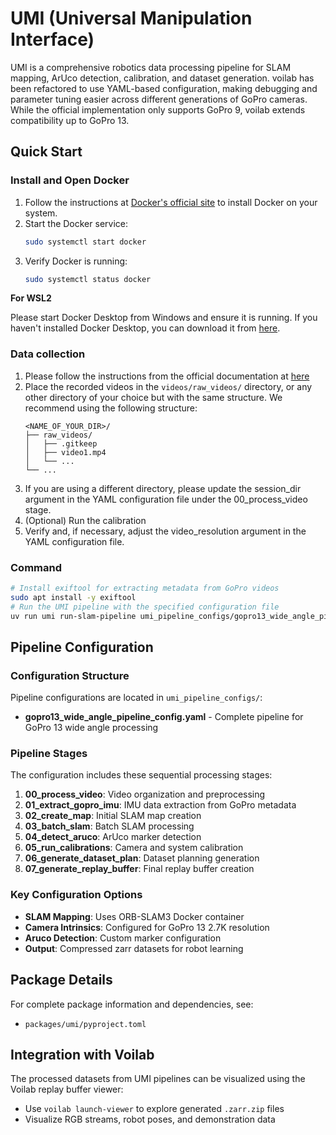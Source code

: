 # UMI (Universal Manipulation Interface)

UMI is a comprehensive robotics data processing pipeline for SLAM mapping, ArUco detection, calibration, and dataset generation.
voilab has been refactored to use YAML-based configuration, making debugging and parameter tuning easier across different generations of GoPro cameras. While the official implementation only supports GoPro 9, voilab extends compatibility up to GoPro 13.
## Quick Start

### Install and Open Docker
1. Follow the instructions at [Docker's official site](https://docs.docker.com/get-docker/) to install Docker on your system.
2. Start the Docker service:
   ```bash
   sudo systemctl start docker
   ```
3. Verify Docker is running:
   ```bash
   sudo systemctl status docker
   ```
   
**For WSL2**

Please start Docker Desktop from Windows and ensure it is running.
If you haven't installed Docker Desktop, you can download it from [here](https://docs.docker.com/desktop/install/windows-install/).

### Data collection
1. Please follow the instructions from the official documentation at [here](https://swanky-sphere-ad1.notion.site/UMI-Data-Collection-Tutorial-4db1a1f0f2aa4a2e84d9742720428b4c?pvs=4)
2. Place the recorded videos in the `videos/raw_videos/` directory, or any other directory of your choice but with the same structure.
   We recommend using the following structure:
   ```
   <NAME_OF_YOUR_DIR>/
   ├── raw_videos/
   │   ├── .gitkeep
   │   ├── video1.mp4
   │   └── ...
   └── ...
   ```
3. If you are using a different directory, please update the session_dir argument in the YAML configuration file under the 00_process_video stage.
4. (Optional) Run the calibration 
5. Verify and, if necessary, adjust the video_resolution argument in the YAML configuration file.

### Command
```bash
# Install exiftool for extracting metadata from GoPro videos
sudo apt install -y exiftool
# Run the UMI pipeline with the specified configuration file
uv run umi run-slam-pipeline umi_pipeline_configs/gopro13_wide_angle_pipeline_config.yaml
```

## Pipeline Configuration

### Configuration Structure
Pipeline configurations are located in `umi_pipeline_configs/`:

- **gopro13_wide_angle_pipeline_config.yaml** - Complete pipeline for GoPro 13 wide angle processing

### Pipeline Stages
The configuration includes these sequential processing stages:

1. **00_process_video**: Video organization and preprocessing
2. **01_extract_gopro_imu**: IMU data extraction from GoPro metadata
3. **02_create_map**: Initial SLAM map creation
4. **03_batch_slam**: Batch SLAM processing
5. **04_detect_aruco**: ArUco marker detection
6. **05_run_calibrations**: Camera and system calibration
7. **06_generate_dataset_plan**: Dataset planning generation
8. **07_generate_replay_buffer**: Final replay buffer creation

### Key Configuration Options
- **SLAM Mapping**: Uses ORB-SLAM3 Docker container
- **Camera Intrinsics**: Configured for GoPro 13 2.7K resolution
- **Aruco Detection**: Custom marker configuration
- **Output**: Compressed zarr datasets for robot learning

## Package Details

For complete package information and dependencies, see:
- `packages/umi/pyproject.toml`

## Integration with Voilab

The processed datasets from UMI pipelines can be visualized using the Voilab replay buffer viewer:
- Use `voilab launch-viewer` to explore generated `.zarr.zip` files
- Visualize RGB streams, robot poses, and demonstration data